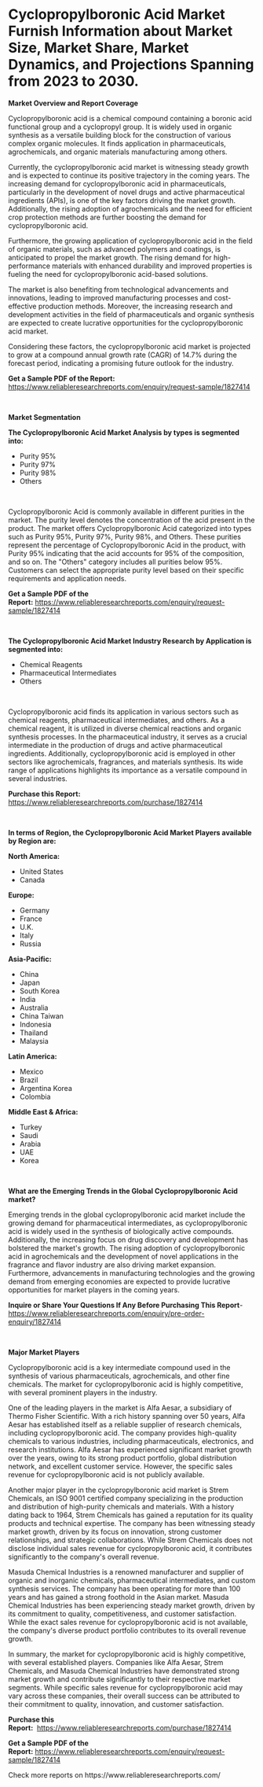 <p><h1>Cyclopropylboronic Acid Market Furnish Information about Market Size, Market Share, Market Dynamics, and Projections Spanning from 2023 to 2030.</h1></p><p><strong>Market Overview and Report Coverage</strong></p>
<p><p>Cyclopropylboronic acid is a chemical compound containing a boronic acid functional group and a cyclopropyl group. It is widely used in organic synthesis as a versatile building block for the construction of various complex organic molecules. It finds application in pharmaceuticals, agrochemicals, and organic materials manufacturing among others.</p><p>Currently, the cyclopropylboronic acid market is witnessing steady growth and is expected to continue its positive trajectory in the coming years. The increasing demand for cyclopropylboronic acid in pharmaceuticals, particularly in the development of novel drugs and active pharmaceutical ingredients (APIs), is one of the key factors driving the market growth. Additionally, the rising adoption of agrochemicals and the need for efficient crop protection methods are further boosting the demand for cyclopropylboronic acid.</p><p>Furthermore, the growing application of cyclopropylboronic acid in the field of organic materials, such as advanced polymers and coatings, is anticipated to propel the market growth. The rising demand for high-performance materials with enhanced durability and improved properties is fueling the need for cyclopropylboronic acid-based solutions.</p><p>The market is also benefiting from technological advancements and innovations, leading to improved manufacturing processes and cost-effective production methods. Moreover, the increasing research and development activities in the field of pharmaceuticals and organic synthesis are expected to create lucrative opportunities for the cyclopropylboronic acid market.</p><p>Considering these factors, the cyclopropylboronic acid market is projected to grow at a compound annual growth rate (CAGR) of 14.7% during the forecast period, indicating a promising future outlook for the industry.</p></p>
<p><strong>Get a Sample PDF of the Report:</strong> <a href="https://www.reliableresearchreports.com/enquiry/request-sample/1827414">https://www.reliableresearchreports.com/enquiry/request-sample/1827414</a></p>
<p>&nbsp;</p>
<p><strong>Market Segmentation</strong></p>
<p><strong>The Cyclopropylboronic Acid Market Analysis by types is segmented into:</strong></p>
<p><ul><li>Purity 95%</li><li>Purity 97%</li><li>Purity 98%</li><li>Others</li></ul></p>
<p>&nbsp;</p>
<p><p>Cyclopropylboronic Acid is commonly available in different purities in the market. The purity level denotes the concentration of the acid present in the product. The market offers Cyclopropylboronic Acid categorized into types such as Purity 95%, Purity 97%, Purity 98%, and Others. These purities represent the percentage of Cyclopropylboronic Acid in the product, with Purity 95% indicating that the acid accounts for 95% of the composition, and so on. The "Others" category includes all purities below 95%. Customers can select the appropriate purity level based on their specific requirements and application needs.</p></p>
<p><strong>Get a Sample PDF of the Report:</strong>&nbsp;<a href="https://www.reliableresearchreports.com/enquiry/request-sample/1827414">https://www.reliableresearchreports.com/enquiry/request-sample/1827414</a></p>
<p>&nbsp;</p>
<p><strong>The Cyclopropylboronic Acid Market Industry Research by Application is segmented into:</strong></p>
<p><ul><li>Chemical Reagents</li><li>Pharmaceutical Intermediates</li><li>Others</li></ul></p>
<p>&nbsp;</p>
<p><p>Cyclopropylboronic acid finds its application in various sectors such as chemical reagents, pharmaceutical intermediates, and others. As a chemical reagent, it is utilized in diverse chemical reactions and organic synthesis processes. In the pharmaceutical industry, it serves as a crucial intermediate in the production of drugs and active pharmaceutical ingredients. Additionally, cyclopropylboronic acid is employed in other sectors like agrochemicals, fragrances, and materials synthesis. Its wide range of applications highlights its importance as a versatile compound in several industries.</p></p>
<p><strong>Purchase this Report:</strong>&nbsp; <a href="https://www.reliableresearchreports.com/purchase/1827414">https://www.reliableresearchreports.com/purchase/1827414</a></p>
<p>&nbsp;</p>
<p><strong>In terms of Region, the Cyclopropylboronic Acid Market Players available by Region are:</strong></p>
<p>
    <p> <strong> North America: </strong>
        <ul>
            <li>United States</li>
            <li>Canada</li>
        </ul>
        </p> 
    <p> <strong> Europe: </strong>
        <ul>
            <li>Germany</li>
            <li>France</li>
            <li>U.K.</li>
            <li>Italy</li>
            <li>Russia</li>
        </ul>
        </p> 
    <p> <strong> Asia-Pacific: </strong>
        <ul>
            <li>China</li>
            <li>Japan</li>
            <li>South Korea</li>
            <li>India</li>
            <li>Australia</li>
            <li>China Taiwan</li>
            <li>Indonesia</li>
            <li>Thailand</li>
            <li>Malaysia</li>
        </ul>
        </p> 
    <p> <strong> Latin America: </strong>
        <ul>
            <li>Mexico</li>
            <li>Brazil</li>
            <li>Argentina Korea</li>
            <li>Colombia</li>
        </ul>
        </p> 
    <p> <strong> Middle East & Africa: </strong>
        <ul>
            <li>Turkey</li>
            <li>Saudi</li>
            <li>Arabia</li>
            <li>UAE</li>
            <li>Korea</li>
        </ul>
    </p>
    </p>
<p>&nbsp;</p>
<p><strong>What are the Emerging Trends in the Global Cyclopropylboronic Acid market?</strong></p>
<p><p>Emerging trends in the global cyclopropylboronic acid market include the growing demand for pharmaceutical intermediates, as cyclopropylboronic acid is widely used in the synthesis of biologically active compounds. Additionally, the increasing focus on drug discovery and development has bolstered the market's growth. The rising adoption of cyclopropylboronic acid in agrochemicals and the development of novel applications in the fragrance and flavor industry are also driving market expansion. Furthermore, advancements in manufacturing technologies and the growing demand from emerging economies are expected to provide lucrative opportunities for market players in the coming years.</p></p>
<p><strong>Inquire or Share Your Questions If Any Before Purchasing This Report</strong>- <a href="https://www.reliableresearchreports.com/enquiry/pre-order-enquiry/1827414">https://www.reliableresearchreports.com/enquiry/pre-order-enquiry/1827414</a></p>
<p>&nbsp;</p>
<p><strong>Major Market Players</strong></p>
<p><p>Cyclopropylboronic acid is a key intermediate compound used in the synthesis of various pharmaceuticals, agrochemicals, and other fine chemicals. The market for cyclopropylboronic acid is highly competitive, with several prominent players in the industry.</p><p>One of the leading players in the market is Alfa Aesar, a subsidiary of Thermo Fisher Scientific. With a rich history spanning over 50 years, Alfa Aesar has established itself as a reliable supplier of research chemicals, including cyclopropylboronic acid. The company provides high-quality chemicals to various industries, including pharmaceuticals, electronics, and research institutions. Alfa Aesar has experienced significant market growth over the years, owing to its strong product portfolio, global distribution network, and excellent customer service. However, the specific sales revenue for cyclopropylboronic acid is not publicly available.</p><p>Another major player in the cyclopropylboronic acid market is Strem Chemicals, an ISO 9001 certified company specializing in the production and distribution of high-purity chemicals and materials. With a history dating back to 1964, Strem Chemicals has gained a reputation for its quality products and technical expertise. The company has been witnessing steady market growth, driven by its focus on innovation, strong customer relationships, and strategic collaborations. While Strem Chemicals does not disclose individual sales revenue for cyclopropylboronic acid, it contributes significantly to the company's overall revenue.</p><p>Masuda Chemical Industries is a renowned manufacturer and supplier of organic and inorganic chemicals, pharmaceutical intermediates, and custom synthesis services. The company has been operating for more than 100 years and has gained a strong foothold in the Asian market. Masuda Chemical Industries has been experiencing steady market growth, driven by its commitment to quality, competitiveness, and customer satisfaction. While the exact sales revenue for cyclopropylboronic acid is not available, the company's diverse product portfolio contributes to its overall revenue growth.</p><p>In summary, the market for cyclopropylboronic acid is highly competitive, with several established players. Companies like Alfa Aesar, Strem Chemicals, and Masuda Chemical Industries have demonstrated strong market growth and contribute significantly to their respective market segments. While specific sales revenue for cyclopropylboronic acid may vary across these companies, their overall success can be attributed to their commitment to quality, innovation, and customer satisfaction.</p></p>
<p><strong>Purchase this Report:</strong>&nbsp;&nbsp;<a href="https://www.reliableresearchreports.com/purchase/1827414">https://www.reliableresearchreports.com/purchase/1827414</a></p>
<p></p>
<p><strong>Get a Sample PDF of the Report:</strong>&nbsp;<a href="https://www.reliableresearchreports.com/enquiry/request-sample/1827414">https://www.reliableresearchreports.com/enquiry/request-sample/1827414</a></p>
<p>Check more reports on https://www.reliableresearchreports.com/</p>